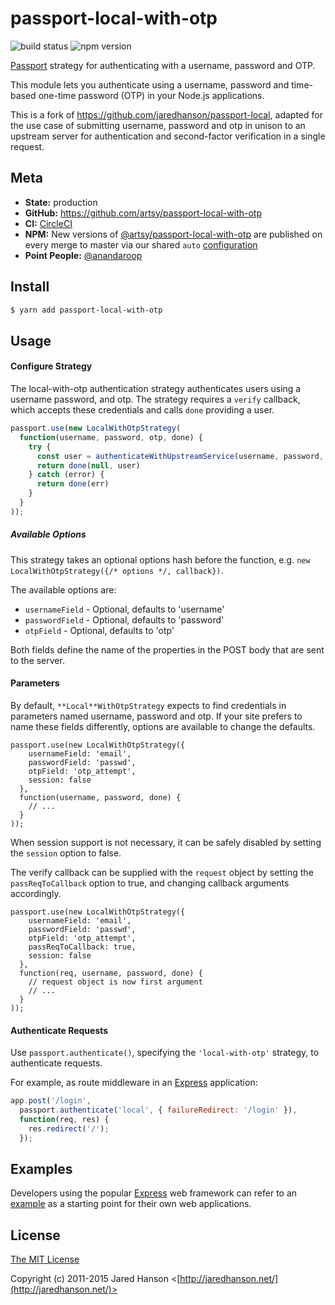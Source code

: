 # passport-local-with-otp

![build status](https://circleci.com/gh/artsy/passport-local-with-otp.svg?style=shield) ![npm version](https://badge.fury.io/js/%40artsy%2Fpassport-local-with-otp.svg)

[Passport] strategy for authenticating with a username,
password and OTP.

This module lets you authenticate using a username, password and time-based
one-time password (OTP) in your Node.js applications.

This is a fork of https://github.com/jaredhanson/passport-local, adapted for the
use case of submitting username, password and otp in unison to an upstream
server for authentication and second-factor verification in a single request.

## Meta

- **State:** production
- **GitHub:** https://github.com/artsy/passport-local-with-otp
- **CI:** [CircleCI]
- **NPM:** New versions of [@artsy/passport-local-with-otp][npm_package] are published on every merge to master via our shared `auto` [configuration][auto_orb]
- **Point People:** [@anandaroop][anandaroop]

## Install

```bash
$ yarn add passport-local-with-otp
```

## Usage

#### Configure Strategy

The local-with-otp authentication strategy authenticates users using a username
password, and otp.  The strategy requires a `verify` callback, which accepts
these credentials and calls `done` providing a user.

```js
passport.use(new LocalWithOtpStrategy(
  function(username, password, otp, done) {
    try {
      const user = authenticateWithUpstreamService(username, password, otp)
      return done(null, user)
    } catch (error) {
      return done(err)
    }
  }
));
```

##### Available Options

This strategy takes an optional options hash before the function, e.g. `new LocalWithOtpStrategy({/* options */, callback})`.

The available options are:

* `usernameField` - Optional, defaults to 'username'
* `passwordField` - Optional, defaults to 'password'
* `otpField` - Optional, defaults to 'otp'

Both fields define the name of the properties in the POST body that are sent to the server.

#### Parameters

By default, `**Local**WithOtpStrategy` expects to find credentials in parameters
named username, password and otp. If your site prefers to name these fields
differently, options are available to change the defaults.

    passport.use(new LocalWithOtpStrategy({
        usernameField: 'email',
        passwordField: 'passwd',
        otpField: 'otp_attempt',
        session: false
      },
      function(username, password, done) {
        // ...
      }
    ));

When session support is not necessary, it can be safely disabled by
setting the `session` option to false.

The verify callback can be supplied with the `request` object by setting
the `passReqToCallback` option to true, and changing callback arguments
accordingly.

    passport.use(new LocalWithOtpStrategy({
        usernameField: 'email',
        passwordField: 'passwd',
        otpField: 'otp_attempt',
        passReqToCallback: true,
        session: false
      },
      function(req, username, password, done) {
        // request object is now first argument
        // ...
      }
    ));

#### Authenticate Requests

Use `passport.authenticate()`, specifying the `'local-with-otp'` strategy, to
authenticate requests.

For example, as route middleware in an [Express](http://expressjs.com/)
application:

```js
app.post('/login',
  passport.authenticate('local', { failureRedirect: '/login' }),
  function(req, res) {
    res.redirect('/');
  });
```

## Examples

Developers using the popular [Express](http://expressjs.com/) web framework can
refer to an [example](https://github.com/passport/express-4.x-local-example)
as a starting point for their own web applications.

## License

[The MIT License](http://opensource.org/licenses/MIT)

Copyright (c) 2011-2015 Jared Hanson <[http://jaredhanson.net/](http://jaredhanson.net/)>

[Passport]: http://passportjs.org/
[CircleCI]: https://app.circleci.com/pipelines/github/artsy/passport-local-with-otp
[anandaroop]: https://github.com/anandaroop
[npm_package]: https://www.npmjs.com/package/@artsy/passport-local-with-otp
[auto_orb]: https://github.com/artsy/orbs/tree/master/src/auto
